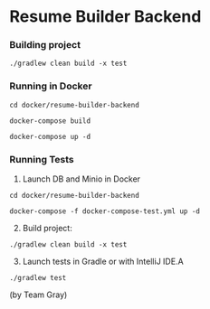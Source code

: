 # Resume Builder Backend

### Building project
```
./gradlew clean build -x test
```

### Running in Docker
```
cd docker/resume-builder-backend

docker-compose build

docker-compose up -d
```

### Running Tests

1. Launch DB and Minio in Docker
```
cd docker/resume-builder-backend   

docker-compose -f docker-compose-test.yml up -d 
```

2. Build project:
```
./gradlew clean build -x test
```

3. Launch tests in Gradle or with IntelliJ IDE.A
```
./gradlew test
```

(by Team Gray)

